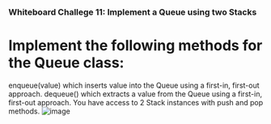 ### Whiteboard Challege 11: Implement a Queue using two Stacks
# Implement the following methods for the Queue class:

enqueue(value) which inserts value into the Queue using a first-in, first-out approach.
dequeue() which extracts a value from the Queue using a first-in, first-out approach.
You have access to 2 Stack instances with push and pop methods.
![image](../../assets/11_queue_with_stacks.jpg)

